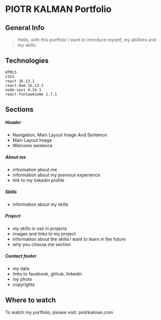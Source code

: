 # PIOTR KALMAN Portfolio

## General Info

> Hello, with this portfolio I want to introduce myself, my abilities and my skills.

## Technologies

    HTML5
    CSS3
    react 16.13.1
    react-dom 16.13.1
    node-sass 4.14.1
    react-fontawesome 1.7.1

## Sections

##### Header

- Navigation, Main Layout Image And Sentence
- Main Layout Image
- Welcome sentence

##### About me

- information about me
- information about my previous experience
- link to my linkedin profile

##### Skills

- information about my skills

##### Project

- my skills in use in projects
- images and links to my project
- information about the skilla i want to learn in the future
- why you choose me section

##### Contact footer

- my data
- links to facebook, github, linkedin
- my photo
- copyrights

## Where to watch

To watch my portfolio, please visit:
piotrkalman.com
